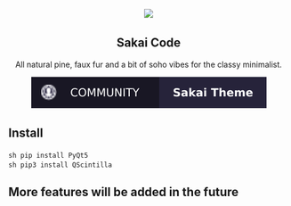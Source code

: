 <p align="center">
<img src="src/logo/icon.png" width="80" />
<h2 align="center">Sakai Code</h2>
</p>

<p align="center">All natural pine, faux fur and a bit of soho vibes for the classy minimalist.</p>

<div align="center">
  <a href="https://github.com/Sakai-Theme">
    <img src="https://github.com/Sakai-Theme/hyper/blob/main/assets/emphasis.svg" />
  </a>
</div>

<h2>Install</h2>

```sh pip install PyQt5 ```<br>
```sh pip3 install QScintilla```

##   More features will be added in the future